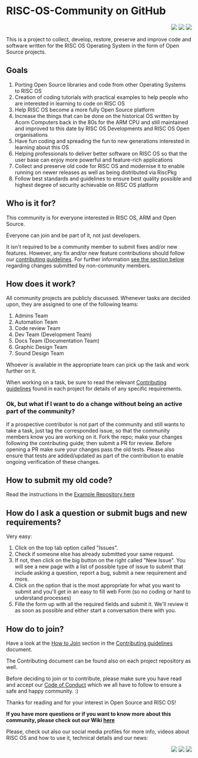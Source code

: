 # RISC-OS-Community on GitHub

<p align="right">
    <a href="https://twitter.com/RISCOSOnGitHub"><img src="https://img.shields.io/badge/Twitter-1DA1F2?style=for-the-badge&logo=twitter&logoColor=white" /></a>
    <a href="https://www.facebook.com/RISC-OS-Community-on-GitHub-103132562122756"><img src="https://img.shields.io/badge/Facebook-1877F2?style=for-the-badge&logo=facebook&logoColor=white" /></a>
    <a href="https://youtube.com/channel/UCaxRPTbwoB6IHo7vFLMm4Rw"><img src="https://img.shields.io/youtube/channel/views/UCaxRPTbwoB6IHo7vFLMm4Rw?style=social" /></a>
</p>

This is a project to collect, develop, restore, preserve and improve code and software written for the RISC OS Operating System in the form of Open Source projects.

## Goals

1) Porting Open Source libraries and code from other Operating Systems to RISC OS
2) Creation of coding tutorials with practical examples to help people who are interested in learning to code on RISC OS
3) Help RISC OS become a more fully Open Source platform
4) Increase the things that can be done on the historical OS written by Acorn Computers back in the 80s for the ARM CPU and still maintained and improved to this date by RISC OS Developments and RISC OS Open organisations
5) Have fun coding and spreading the fun to new generations interested in learning about this OS
6) Helping professionals to deliver better software on RISC OS so that the user base can enjoy more powerful and feature-rich applications
7) Collect and preserve old code for RISC OS and modernise it to enable running on newer releases as well as being distributed via RiscPkg
8) Follow best standards and guidelines to ensure best quality possible and highest degree of security achievable on RISC OS platform

## Who is it for?

This community is for everyone interested in RISC OS, ARM and Open Source.

Everyone can join and be part of it, not just developers.

It isn't required to be a community member to submit fixes and/or new features. However, any fix and/or new feature contributions should follow our [contributing guidelines](./CONTRIBUTING.md). For further information [see the section below](#ok-but-what-if-i-want-to-do-a-change-without-being-an-active-part-of-the-community) regarding changes submitted by non-community members.

## How does it work?

All community projects are publicly discussed. Whenever tasks are decided upon, they are assigned to one of the following teams:

1. Admins Team
2. Automation Team
3. Code review Team
4. Dev Team (Development Team)
5. Docs Team (Documentation Team)
6. Graphic Design Team
7. Sound Design Team

Whoever is available in the appropriate team can pick up the task and work further on it.

When working on a task, be sure to read the relevant [Contributing guidelines](./CONTRIBUTING.md) found in each project for details of any specific requirements.

### Ok, but what if I want to do a change without being an active part of the community?

If a prospective contributor is not part of the community and still wants to take a task, just tag the corresponded issue, so that the community members know you are working on it. Fork the repo; make your changes following the contributing guide; then submit a PR for review. Before opening a PR make sure your changes pass the old tests. Please also ensure that tests are added/updated as part of the contribution to enable ongoing verification of these changes.

## How to submit my old code?

Read the instructions in the [Example Repository here](https://github.com/RISC-OS-Community/ExampleRepository)

## How do I ask a question or submit bugs and new requirements?

Very easy:

1. Click on the top tab option called "Issues".
2. Check if someone else has already submitted your same request.
3. If not, then click on the big button on the right called "New Issue". You will see a new page with a list of possible type of issue to submit that include asking a question, report a bug, submit a new requirement and more.
4. Click on the option that is the most appropriate for what you want to submit and you'll get in an easy to fill web Form (so no coding or hard to understand processes)
5. Fille the form up with all the required fields and submit it. We'll review it as soon as possible and either start a conversation there with you.

## How do to join?

Have a look at the [How to Join](./CONTRIBUTING.md#how-to-join-this-community) section in the [Contributing guidelines](./CONTRIBUTING.md) document.

The Contributing document can be found also on each project repository as well.

Before deciding to join or to contribute, please make sure you have read and accept our [Code of Conduct](./CODE_OF_CONDUCT.md) which we all have to follow to ensure a safe and happy community. :)

Thanks for reading and for your interest in Open Source and RISC OS!

**If you have more questions or if you want to know more about this community, please check out our Wiki [here](https://github.com/RISC-OS-Community/RISC-OS-Community/wiki)**

Please, check out also our social media profiles for more info, videos about RISC OS and how to use it, technical details and our news:

<p align="right">
    <a href="https://twitter.com/RISCOSOnGitHub"><img src="https://img.shields.io/badge/Twitter-1DA1F2?style=for-the-badge&logo=twitter&logoColor=white" /></a>
    <a href="https://www.facebook.com/RISC-OS-Community-on-GitHub-103132562122756"><img src="https://img.shields.io/badge/Facebook-1877F2?style=for-the-badge&logo=facebook&logoColor=white" /></a>
    <a href="https://youtube.com/channel/UCaxRPTbwoB6IHo7vFLMm4Rw"><img src="https://img.shields.io/youtube/channel/views/UCaxRPTbwoB6IHo7vFLMm4Rw?style=social" /></a>
</p>
